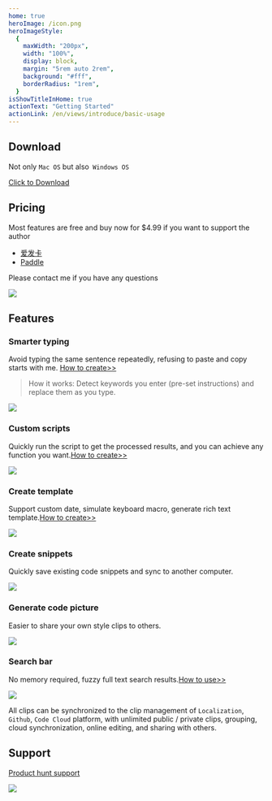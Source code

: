 ```yaml
---
home: true
heroImage: /icon.png
heroImageStyle:
  {
    maxWidth: "200px",
    width: "100%",
    display: block,
    margin: "5rem auto 2rem",
    background: "#fff",
    borderRadius: "1rem",
  }
isShowTitleInHome: true
actionText: "Getting Started"
actionLink: /en/views/introduce/basic-usage
---
```


## **Download**

Not only `Mac OS` but also` Windows OS`

[Click to Download](https://github.com/oncework/codeexpander/releases)

## **Pricing**

Most features are free and buy now for \$4.99 if you want to support the author

- [爱发卡](https://w.url.cn/s/AHRprNl)
- [Paddle](https://pay.paddle.com/checkout/540339)

Please contact me if you have any questions

![](../../assets/weixin-profile.jpg)

## Features

### Smarter typing

Avoid typing the same sentence repeatedly, refusing to paste and copy starts with me. [How to create>>](/en/views/advance/text-and-script.html)

> How it works: Detect keywords you enter (pre-set instructions) and replace them as you type.

![](../../assets/custom-snippet.gif)

### Custom scripts

Quickly run the script to get the processed results, and you can achieve any function you want.[How to create>>](/en/views/advance/text-and-script.html)

![](../../assets/gene-md.gif)

### Create template

Support custom date, simulate keyboard macro, generate rich text template.[How to create>>](/en/views/advance/fill-in.html)

![](../../assets/fill-in.gif)

### Create snippets

Quickly save existing code snippets and sync to another computer.

![](../../assets/gene-snippet.gif)

### Generate code picture

Easier to share your own style clips to others.

![](../../assets/gene-pic.gif)

### Search bar

No memory required, fuzzy full text search results.[How to use>>](/en/views/introduce/quick-browse.html)

![](../../assets/search-bar.gif)

All clips can be synchronized to the clip management of `Localization`,` Github`, `Code Cloud` platform, with unlimited public / private clips, grouping, cloud synchronization, online editing, and sharing with others.

## **Support**

[Product hunt support](https://www.producthunt.com/posts/oncework?utm_source=badge-featured&utm_medium=badge&utm_souce=badge-oncework)

![](https://api.producthunt.com/widgets/embed-image/v1/featured.svg?post_id=135763&theme=light)
